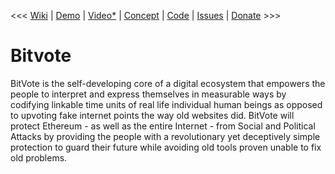 <<< <a href="http://arkbg1.github.io/BitVote/">Wiki</a>
 | <a href="http://arkbg1.github.io/BitVote/">Demo</a>
 | <a href="https://www.youtube.com/watch?v=i5QVMIzR_kE">Video*</a>
 | <a href="http://forum.ethereum.org/discussion/941/bitvote-protecting-ethereum-from-social-attacks">Concept</a>
 | <a href="https://github.com/arkbg1/BitVote/wiki/*A*-plan">Code</a>
 | <a href="https://github.com/arkbg1/BitVote/issues">Issues</a>
 | <a href="https://coinbase.com/buttons/fa56e79c336269839e3f7f1391c88b90?code=fa56e79c336269839e3f7f1391c88b90&buttonStyle=donation_small&referrer=arkbg1.github.io#">Donate</a> >>>
<br />

<h1>Bitvote</h1>

<p>BitVote is the self-developing core of a digital ecosystem that empowers the people to interpret and express themselves in measurable ways by codifying linkable time units of real life individual human beings as opposed to upvoting fake internet points the way old websites did. BitVote will protect Ethereum - as well as the entire Internet - from Social and Political Attacks by providing the people with a revolutionary yet deceptively simple protection to guard their future while avoiding old tools proven unable to fix old problems.
